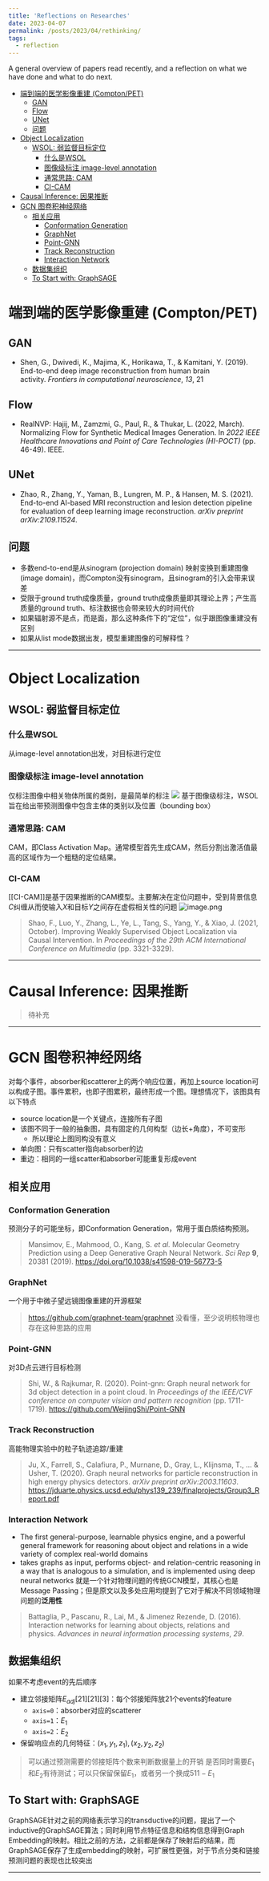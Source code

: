 ```yaml
---
title: 'Reflections on Researches'
date: 2023-04-07
permalink: /posts/2023/04/rethinking/
tags:
  - reflection
---
```


A general overview of papers read recently, and a reflection on what we have done and what to do next.

- [端到端的医学影像重建 (Compton/PET)](#端到端的医学影像重建-comptonpet)
	- [GAN](#gan)
	- [Flow](#flow)
	- [UNet](#unet)
	- [问题](#问题)
- [Object Localization](#object-localization)
	- [WSOL: 弱监督目标定位](#wsol-弱监督目标定位)
		- [什么是WSOL](#什么是wsol)
		- [图像级标注 image-level annotation](#图像级标注-image-level-annotation)
		- [通常思路: CAM](#通常思路-cam)
		- [CI-CAM](#ci-cam)
- [Causal Inference: 因果推断](#causal-inference-因果推断)
- [GCN 图卷积神经网络](#gcn-图卷积神经网络)
	- [相关应用](#相关应用)
		- [Conformation Generation](#conformation-generation)
		- [GraphNet](#graphnet)
		- [Point-GNN](#point-gnn)
		- [Track Reconstruction](#track-reconstruction)
		- [Interaction Network](#interaction-network)
	- [数据集组织](#数据集组织)
	- [To Start with: GraphSAGE](#to-start-with-graphsage)


# 端到端的医学影像重建 (Compton/PET)
## GAN
- Shen, G., Dwivedi, K., Majima, K., Horikawa, T., & Kamitani, Y. (2019). End-to-end deep image reconstruction from human brain activity. _Frontiers in computational neuroscience_, _13_, 21
## Flow
- RealNVP: Hajij, M., Zamzmi, G., Paul, R., & Thukar, L. (2022, March). Normalizing Flow for Synthetic Medical Images Generation. In _2022 IEEE Healthcare Innovations and Point of Care Technologies (HI-POCT)_ (pp. 46-49). IEEE.
## UNet
- Zhao, R., Zhang, Y., Yaman, B., Lungren, M. P., & Hansen, M. S. (2021). End-to-end AI-based MRI reconstruction and lesion detection pipeline for evaluation of deep learning image reconstruction. _arXiv preprint arXiv:2109.11524_.
## 问题
- 多数end-to-end是从sinogram (projection domain) 映射变换到重建图像 (image domain)，而Compton没有sinogram，且sinogram的引入会带来误差
- 受限于ground truth成像质量，ground truth成像质量即其理论上界；产生高质量的ground truth、标注数据也会带来较大的时间代价
- 如果辐射源不是点，而是面，那么这种条件下的“定位”，似乎跟图像重建没有区别
- 如果从list mode数据出发，模型重建图像的可解释性？
---
# Object Localization
## WSOL: 弱监督目标定位
### 什么是WSOL
从image-level annotation出发，对目标进行定位
### 图像级标注 image-level annotation
仅标注图像中相关物体所属的类别，是最简单的标注
![](https://pic3.zhimg.com/80/v2-4d6954d055271e5993e5dafb1fc99fce_720w.webp)
基于图像级标注，WSOL旨在给出带预测图像中包含主体的类别以及位置（bounding box）
### 通常思路: CAM
CAM，即Class Activation Map。通常模型首先生成CAM，然后分割出激活值最高的区域作为一个粗糙的定位结果。
### CI-CAM
[[CI-CAM]]是基于因果推断的CAM模型。主要解决在定位问题中，受到背景信息$C$纠缠从而使输入$X$和目标$Y$之间存在虚假相关性的问题
![image.png](https://raw.githubusercontent.com/HalveLuve/Images/master/PicGo/20230411181938.png)

> Shao, F., Luo, Y., Zhang, L., Ye, L., Tang, S., Yang, Y., & Xiao, J. (2021, October). Improving Weakly Supervised Object Localization via Causal Intervention. In _Proceedings of the 29th ACM International Conference on Multimedia_ (pp. 3321-3329).
---
# Causal Inference: 因果推断
> 待补充
---
# GCN 图卷积神经网络
对每个事件，absorber和scatterer上的两个响应位置，再加上source location可以构成子图。事件累积，也即子图累积，最终形成一个图。理想情况下，该图具有以下特点
- source location是一个关键点，连接所有子图
- 该图不同于一般的抽象图，具有固定的几何构型（边长+角度），不可变形
	- 所以理论上图同构没有意义
- 单向图：只有scatter指向absorber的边
- 重边：相同的一组scatter和absorber可能重复形成event

## 相关应用
### Conformation Generation
预测分子的可能坐标，即Conformation Generation，常用于蛋白质结构预测。
> Mansimov, E., Mahmood, O., Kang, S. _et al._ Molecular Geometry Prediction using a Deep Generative Graph Neural Network. _Sci Rep_ **9**, 20381 (2019). https://doi.org/10.1038/s41598-019-56773-5
### GraphNet
一个用于中微子望远镜图像重建的开源框架
> https://github.com/graphnet-team/graphnet
> 没看懂，至少说明核物理也存在这种思路的应用
### Point-GNN
对3D点云进行目标检测
> Shi, W., & Rajkumar, R. (2020). Point-gnn: Graph neural network for 3d object detection in a point cloud. In _Proceedings of the IEEE/CVF conference on computer vision and pattern recognition_ (pp. 1711-1719).
> https://github.com/WeijingShi/Point-GNN
### Track Reconstruction
高能物理实验中的粒子轨迹追踪/重建
> Ju, X., Farrell, S., Calafiura, P., Murnane, D., Gray, L., Klijnsma, T., ... & Usher, T. (2020). Graph neural networks for particle reconstruction in high energy physics detectors. _arXiv preprint arXiv:2003.11603_.
> https://jduarte.physics.ucsd.edu/phys139_239/finalprojects/Group3_Report.pdf
### Interaction Network
- The first general-purpose, learnable physics engine, and a powerful general framework for reasoning about object and relations in a wide variety of complex real-world domains
- takes graphs as input, performs object- and relation-centric reasoning in a way that is analogous to a simulation, and is implemented using deep neural networks
就是一个针对物理问题的传统GCN模型，其核心也是Message Passing；但是原文以及多处应用均提到了它对于解决不同领域物理问题的**泛用性**
> Battaglia, P., Pascanu, R., Lai, M., & Jimenez Rezende, D. (2016). Interaction networks for learning about objects, relations and physics. _Advances in neural information processing systems_, _29_.
## 数据集组织
如果不考虑event的先后顺序
- 建立邻接矩阵$E_{adj}[21][21][3]$：每个邻接矩阵放21个events的feature
	- `axis=0`：absorber对应的scatterer
	- `axis=1`：$E_{1}$
	- `axis=2`：$E_{2}$
- 保留响应点的几何特征：$(x_{1}, y_{1}, z_{1}), (x_{2}, y_{2}, z_{2})$
> 可以通过预测需要的邻接矩阵个数来判断数据量上的开销
> 是否同时需要$E_{1}$和$E_{2}$有待测试；可以只保留保留$E_{1}$，或者另一个换成$511-E_{1}$
## To Start with: GraphSAGE
GraphSAGE针对之前的网络表示学习的transductive的问题，提出了一个inductive的GraphSAGE算法；同时利用节点特征信息和结构信息得到Graph Embedding的映射。相比之前的方法，之前都是保存了映射后的结果，而GraphSAGE保存了生成embedding的映射，可扩展性更强，对于节点分类和链接预测问题的表现也比较突出

---

